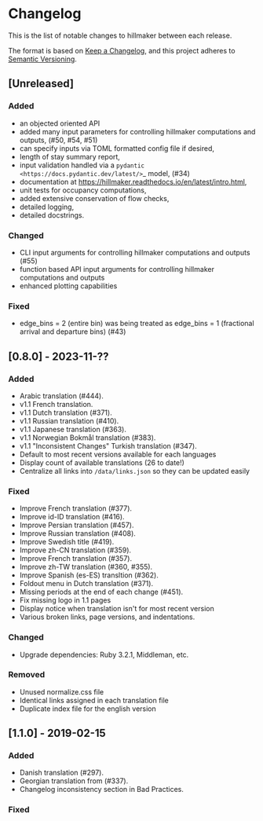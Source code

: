 # Changelog

This is the list of notable changes to hillmaker between each release.

The format is based on [Keep a Changelog](https://keepachangelog.com/en/1.0.0/),
and this project adheres to [Semantic Versioning](https://semver.org/spec/v2.0.0.html).

## [Unreleased]

### Added

- an objected oriented API
- added many input parameters for controlling hillmaker computations and outputs, (#50, #54, #51)
- can specify inputs via TOML formatted config file if desired,
- length of stay summary report,
- input validation handled via a `pydantic <https://docs.pydantic.dev/latest/>`_ model, (#34)
- documentation at https://hillmaker.readthedocs.io/en/latest/intro.html,
- unit tests for occupancy computations,
- added extensive conservation of flow checks,
- detailed logging,
- detailed docstrings.

### Changed

- CLI input arguments for controlling hillmaker computations and outputs (#55)
- function based API input arguments for controlling hillmaker computations and outputs
- enhanced plotting capabilities

### Fixed

- edge_bins = 2 (entire bin) was being treated as edge_bins = 1 (fractional arrival and departure bins) (#43)

## [0.8.0] - 2023-11-??

### Added

- Arabic translation (#444).
- v1.1 French translation.
- v1.1 Dutch translation (#371).
- v1.1 Russian translation (#410).
- v1.1 Japanese translation (#363).
- v1.1 Norwegian Bokmål translation (#383).
- v1.1 "Inconsistent Changes" Turkish translation (#347).
- Default to most recent versions available for each languages
- Display count of available translations (26 to date!)
- Centralize all links into `/data/links.json` so they can be updated easily

### Fixed

- Improve French translation (#377).
- Improve id-ID translation (#416).
- Improve Persian translation (#457).
- Improve Russian translation (#408).
- Improve Swedish title (#419).
- Improve zh-CN translation (#359).
- Improve French translation (#357).
- Improve zh-TW translation (#360, #355).
- Improve Spanish (es-ES) transltion (#362).
- Foldout menu in Dutch translation (#371).
- Missing periods at the end of each change (#451).
- Fix missing logo in 1.1 pages
- Display notice when translation isn't for most recent version
- Various broken links, page versions, and indentations.

### Changed

- Upgrade dependencies: Ruby 3.2.1, Middleman, etc.

### Removed

- Unused normalize.css file
- Identical links assigned in each translation file
- Duplicate index file for the english version

## [1.1.0] - 2019-02-15

### Added

- Danish translation (#297).
- Georgian translation from (#337).
- Changelog inconsistency section in Bad Practices.

### Fixed
